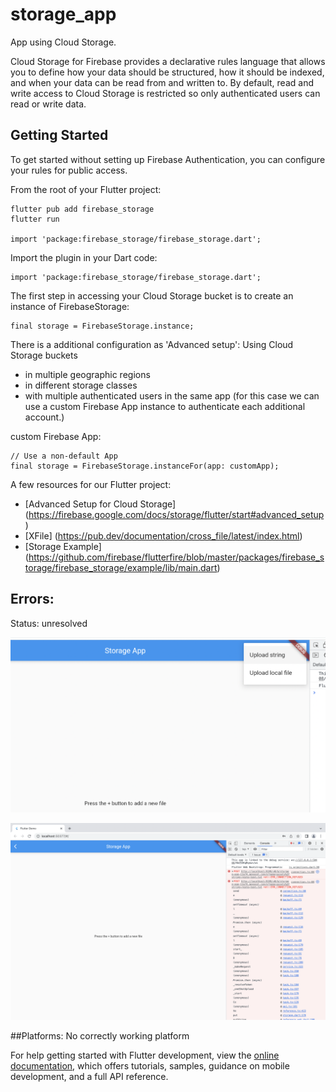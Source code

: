 # storage_app

App using Cloud Storage. 

Cloud Storage for Firebase provides a declarative rules language that allows you to define how your data should be structured, how it should be indexed, and when your data can be read from and written to. By default, read and write access to Cloud Storage is restricted so only authenticated users can read or write data.

## Getting Started

To get started without setting up Firebase Authentication, you can configure your rules for public access.

From the root of your Flutter project:
```
flutter pub add firebase_storage
flutter run

import 'package:firebase_storage/firebase_storage.dart';
```

Import the plugin in your Dart code:
```
import 'package:firebase_storage/firebase_storage.dart';
```

The first step in accessing your Cloud Storage bucket is to create an instance of FirebaseStorage:
```
final storage = FirebaseStorage.instance;
```
There is a additional configuration as 'Advanced setup':
Using Cloud Storage buckets 
- in multiple geographic regions
- in different storage classes
- with multiple authenticated users in the same app (for this case we can use a custom Firebase App instance to authenticate each additional account.)

custom Firebase App:
```
// Use a non-default App
final storage = FirebaseStorage.instanceFor(app: customApp);
```



A few resources for our Flutter project:

- [Advanced Setup for Cloud Storage] (https://firebase.google.com/docs/storage/flutter/start#advanced_setup)
- [XFile] (https://pub.dev/documentation/cross_file/latest/index.html)
- [Storage Example] (https://github.com/firebase/flutterfire/blob/master/packages/firebase_storage/firebase_storage/example/lib/main.dart)

## Errors:
Status: unresolved

![Before upload](https://github.com/nurskek/AI-lab/blob/main/2022-11-13-storageApp/storage_app/readmeimage/1st.png)

![After upload](https://github.com/nurskek/AI-lab/blob/main/2022-11-13-storageApp/storage_app/readmeimage/2nd.png)

##Platforms:
No correctly working platform 

For help getting started with Flutter development, view the
[online documentation](https://docs.flutter.dev/), which offers tutorials,
samples, guidance on mobile development, and a full API reference.

